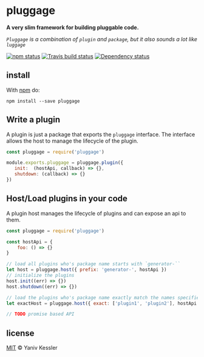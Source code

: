 # pluggage

**A very slim framework for building pluggable code.**

_`Pluggage` is a combination of `plugin` and `package`, but it also sounds a lot like `luggage`_


[![npm status](http://img.shields.io/npm/v/pluggage.svg?style=flat-square)](https://www.npmjs.org/package/pluggage) [![Travis build status](https://img.shields.io/travis/kessler/pluggage.svg?style=flat-square&label=travis)](http://travis-ci.org/kessler/pluggage) [![Dependency status](https://img.shields.io/david/kessler/pluggage.svg?style=flat-square)](https://david-dm.org/kessler/pluggage)

## install

With [npm](https://npmjs.org) do:

```
npm install --save pluggage
```

## Write a plugin

A plugin is just a package that exports the `pluggage` interface. The interface allows the host to manage the lifecycle of the plugin.

```js
const pluggage = require('pluggage')

module.exports.pluggage = pluggage.plugin({
   init:  (hostApi, callback) => {},
   shutdown: (callback) => {}
})
```

## Host/Load plugins in your code

 A plugin host manages the lifecycle of plugins and can expose an api to them.

```js
const pluggage = require('pluggage')

const hostApi = {
    foo: () => {}
}

// load all plugins who's package name starts with `generator-``
let host = pluggage.host({ prefix: 'generator-', hostApi })
// initialize the plugins
host.init((err) => {})
host.shutdown((err) => {})

// load the plugins who's package name exactly match the names specified in the array
let exactHost = pluggage.host({ exact: ['plugin1', 'plugin2'], hostApi })

// TODO promise based API
```

## license

[MIT](http://opensource.org/licenses/MIT) © Yaniv Kessler
